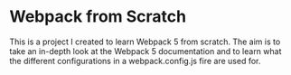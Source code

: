 # Webpack from Scratch
This is a project I created to learn Webpack 5 from scratch. The aim is to take an in-depth look at the Webpack 5 documentation and to learn what the different configurations in a webpack.config.js fire are used for.